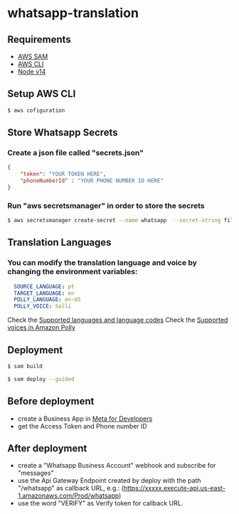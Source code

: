 # whatsapp-translation
## Requirements
* [AWS SAM](https://docs.aws.amazon.com/serverless-application-model/latest/developerguide/serverless-sam-cli-install.html)
* [AWS CLI](https://aws.amazon.com/pt/cli/)
* [Node v14](https://nodejs.org/en/blog/release/v14.17.3/)

## Setup AWS CLI
```bash
$ aws cofiguration
```

## Store Whatsapp Secrets
### Create a json file called "secrets.json"
```json
{
    "token": "YOUR TOKEN HERE",
    "phoneNumberId" : "YOUR PHONE NUMBER ID HERE"
}
```
### Run "aws secretsmanager" in order to store the secrets
```bash
$ aws secretsmanager create-secret --name whatsapp  --secret-string file://secrets.json
```

## Translation Languages
### You can modify the translation language and voice by changing the environment variables:
```yaml
  SOURCE_LANGUAGE: pt
  TARGET_LANGUAGE: en
  POLLY_LANGUAGE: en-US
  POLLY_VOICE: Salli
```
Check the [Supported languages and language codes](https://docs.aws.amazon.com/translate/latest/dg/what-is-languages.html)
Check the [Supported voices in Amazon Polly](https://docs.aws.amazon.com/polly/latest/dg/voicelist.html)

## Deployment
```bash
$ sam build
```
```bash
$ sam deploy --guided
```
## Before deployment
* create a Business App in [Meta for Developers](https://developers.facebook.com)
* get the Access Token and Phone number ID

## After deployment
* create a "Whatsapp Business Account" webhook and subscribe for "messages"
* use the Api Gateway Endpoint created by deploy with the path "/whatsapp" as callback URL, e.g.: (https://xxxxx.execute-api.us-east-1.amazonaws.com/Prod/whatsapp)
* use the word "VERIFY" as Verify token for callback URL.